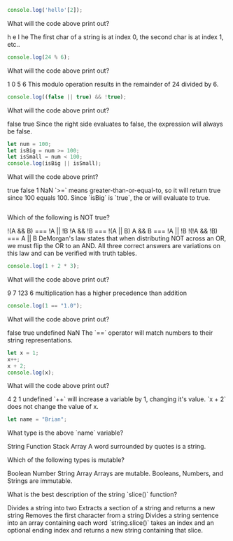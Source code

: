 ```js
console.log('hello'[2]);
```

<quiz>
  <question>
    <p>What will the code above print out?</p>
    <answer>h</answer>
    <answer>e</answer>
    <answer correct>l</answer>
    <answer>he</answer>
    <explanation>The first char of a string is at index 0, the second char is at index 1, etc..</explanation>
  </question>
</quiz>

```js
console.log(24 % 6);
```

<quiz>
  <question>
    <p>What will the code above print out?</p>
    <answer>1</answer>
    <answer correct>0</answer>
    <answer>5</answer>
    <answer>6</answer>
    <explanation>This modulo operation results in the remainder of 24 divided by 6.</explanation>
  </question>
</quiz>

```js
console.log((false || true) && !true);
```

<quiz>
  <question>
    <p>What will the code above print out?</p>
    <answer correct>false</answer>
    <answer>true</answer>
    <explanation>Since the right side evaluates to false, the expression will always be false.</explanation>
  </question>
</quiz>


```js
let num = 100;
let isBig = num >= 100;
let isSmall = num < 100;
console.log(isBig || isSmall);
```

<quiz>
  <question>
    <p>What will the code above print?</p>
    <answer correct>true</answer>
    <answer>false</answer>
    <answer>1</answer>
    <answer>NaN</answer>
    <explanation>`>=` means greater-than-or-equal-to, so it will return true since 100 equals 100. Since `isBig` is `true`, the or will evaluate to true.</explanation>
  </question>
</quiz>

```js

```

<quiz>
  <question>
    <p>Which of the following is NOT true?</p>
    <answer>!(A && B) === !A || !B</answer>
    <answer>!A && !B === !(A || B)</answer>
    <answer correct>A && B === !A || !B</answer>
    <answer> !(!A && !B) === A || B</answer>
    <explanation>DeMorgan's law states that when distributing NOT across an OR, we must flip the OR to an AND. All three correct answers are variations on this law and can be verified with truth tables.</explanation>
  </question>
</quiz>

```js
console.log(1 + 2 * 3);
```

<quiz>
  <question>
    <p>What will the code above print out?</p>
    <answer>9</answer>
    <answer correct>7</answer>
    <answer>123</answer>
    <answer>6</answer>
    <explanation>multiplication has a higher precedence than addition</explanation>
  </question>
</quiz>

```js
console.log(1 == "1.0");
```

<quiz>
  <question>
    <p>What will the code above print out?</p>
    <answer>false</answer>
    <answer correct>true</answer>
    <answer>undefined</answer>
    <answer>NaN</answer>
    <explanation>The `==` operator will match numbers to their string representations.</explanation>
  </question>
</quiz>

```js
let x = 1;
x++;
x + 2;
console.log(x);
```

<quiz>
  <question>
    <p>What will the code above print out?</p>
    <answer>4</answer>
    <answer correct>2</answer>
    <answer>1</answer>
    <answer>undefined</answer>
    <explanation>`++` will increase a variable by 1, changing it's value. `x + 2` does not change the value of x.</explanation>
  </question>
</quiz>

```js
let name = "Brian";
```

<quiz>
  <question>
    <p>What type is the above `name` variable?</p>
    <answer correct>String</answer>
    <answer>Function</answer>
    <answer>Stack</answer>
    <answer>Array</answer>
    <explanation>A word surrounded by quotes is a string.</explanation>
  </question>
</quiz>

<quiz>
  <question>
    <p>Which of the following types is mutable?</p>
    <answer>Boolean</answer>
    <answer>Number</answer>
    <answer>String</answer>
    <answer correct>Array</answer>
    <explanation>Arrays are mutable. Booleans, Numbers, and Strings are immutable.</explanation>
  </question>
</quiz>


<quiz>
  <question>
    <p>What is the best description of the string `slice()` function?</p>
    <answer>Divides a string into two</answer>
    <answer correct>Extracts a section of a string and returns a new string</answer>
    <answer>Removes the first character from a string</answer>
    <answer>Divides a string sentence into an array containing each word</answer>
    <explanation>`string.slice()` takes an index and an optional ending index and returns a new string containing that slice.</explanation>
  </question>
</quiz>